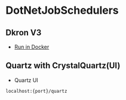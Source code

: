 # DotNetJobSchedulers

## Dkron V3
- [Run in Docker](https://dkron.io/docs/basics/getting-started)

## Quartz with CrystalQuartz(UI)
- Quartz UI
```
localhost:{port}/quartz
```